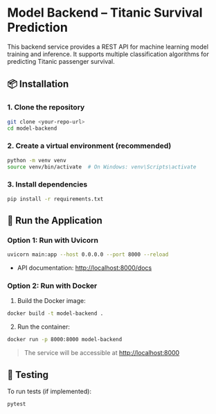 # Model Backend – Titanic Survival Prediction

This backend service provides a REST API for machine learning model training and inference. It supports multiple classification algorithms for predicting Titanic passenger survival.

## 📦 Installation

### 1. Clone the repository

```bash
git clone <your-repo-url>
cd model-backend
```

### 2. Create a virtual environment (recommended)

```bash
python -m venv venv
source venv/bin/activate  # On Windows: venv\Scripts\activate
```

### 3. Install dependencies

```bash
pip install -r requirements.txt
```

## 🚀 Run the Application

### Option 1: Run with Uvicorn

```bash
uvicorn main:app --host 0.0.0.0 --port 8000 --reload
```

- API documentation: [http://localhost:8000/docs](http://localhost:8000/docs)

### Option 2: Run with Docker

1. Build the Docker image:

```bash
docker build -t model-backend .
```

2. Run the container:

```bash
docker run -p 8000:8000 model-backend
```

> The service will be accessible at [http://localhost:8000](http://localhost:8000)

## 🧪 Testing

To run tests (if implemented):

```bash
pytest
```

